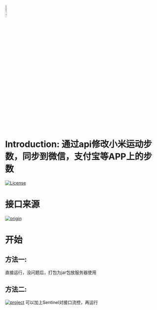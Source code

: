 <img src="https://gss3.bdstatic.com/84oSdTum2Q5BphGlnYG/timg?wapp&quality=80&size=b150_150&subsize=20480&cut_x=0&cut_w=0&cut_y=0&cut_h=0&sec=1369815402&srctrace&di=80ad2677de41c74a4d399bd9421dfa1e&wh_rate=null&src=http%3A%2F%2Fimgsrc.baidu.com%2Fforum%2Fpic%2Fitem%2Fcf1b9d16fdfaaf51192016e4885494eef11f7aae.jpg" alt="Xiaomi sport Logo" width="10%"/>

# Introduction: 通过api修改小米运动步数，同步到微信，支付宝等APP上的步数
[![License](https://img.shields.io/badge/license-Apache%202-4EB1BA.svg)](https://www.apache.org/licenses/LICENSE-2.0.html)
# 接口来源
[![origin](https://img.shields.io/badge/origin-source-yellow)](https://github.com/550975101/scf-demo-java)
# 开始
## 方法一:
直接运行，没问题后，打包为jar包放服务器使用
## 方法二:
[![project](https://img.shields.io/badge/sentinel-Alibaba-blue)](https://github.com/alibaba/Sentinel)
可以加上Sentinel对接口流控，再运行